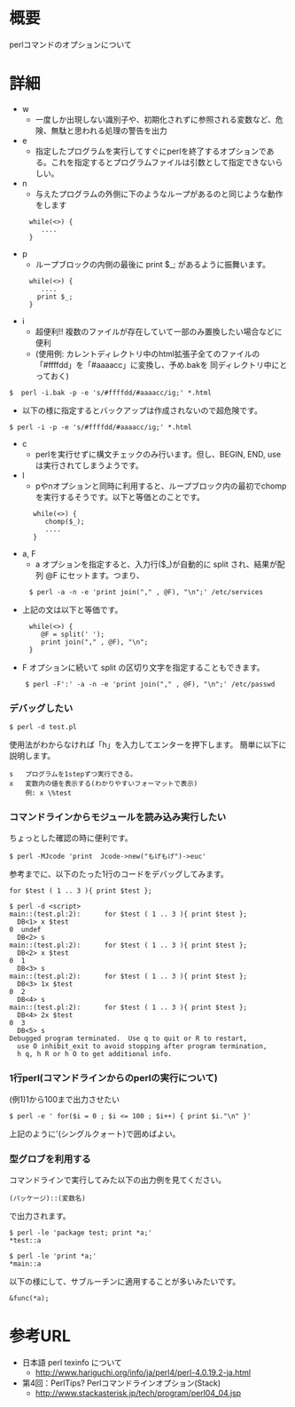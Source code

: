 # 概要
perlコマンドのオプションについて

# 詳細
- w
  - 一度しか出現しない識別子や、初期化されずに参照される変数など、危険、無駄と思われる処理の警告を出力
- e
  - 指定したプログラムを実行してすぐにperlを終了するオプションである。これを指定するとプログラムファイルは引数として指定できないらしい。
- n
  - 与えたプログラムの外側に下のようなループがあるのと同じような動作をします
```
	 while(<>) {
	    ....
	 }
```
- p
  - ループブロックの内側の最後に print $_; があるように振舞います。
```
	 while(<>) {
	    ....
	   print $_;
	 } 
```
- i
  - 超便利!! 複数のファイルが存在していて一部のみ置換したい場合などに便利
  - (使用例: カレントディレクトリ中のhtml拡張子全てのファイルの「#ffffdd」を「#aaaacc」に変換し、予め.bakを 同ディレクトリ中にとっておく)
```
$  perl -i.bak -p -e 's/#ffffdd/#aaaacc/ig;' *.html
```
  - 以下の様に指定するとバックアップは作成されないので超危険です。
```
$ perl -i -p -e 's/#ffffdd/#aaaacc/ig;' *.html
```
- c
  - perlを実行せずに構文チェックのみ行います。但し、BEGIN, END, useは実行されてしまうようです。
- l
  - pやnオプションと同時に利用すると、ループブロック内の最初でchompを実行するそうです。以下と等価とのことです。
```
	  while(<>) {
	     chomp($_);
    	 ....
	  }
```

- a, F
  - a オプションを指定すると、入力行($_)が自動的に split され、結果が配列 @F にセットます。つまり、  
```
	 $ perl -a -n -e 'print join("," , @F), "\n";' /etc/services
```
  - 上記の文は以下と等価です。
```
	 while(<>) {
	    @F = split(' ');
	    print join("," , @F), "\n";
	 }
```
 - F オプションに続いて split の区切り文字を指定することもできます。
```
	$ perl -F':' -a -n -e 'print join("," , @F), "\n";' /etc/passwd
```


### デバッグしたい 
```
$ perl -d test.pl
```

使用法がわからなければ「h」を入力してエンターを押下します。 簡単に以下に説明します。
```
s   プログラムを1stepずつ実行できる。
x   変数内の値を表示する(わかりやすいフォーマットで表示)
    例: x \%test
```

### コマンドラインからモジュールを読み込み実行したい 
ちょっとした確認の時に便利です。
```
$ perl -MJcode 'print  Jcode->new("もげもげ")->euc'
```

参考までに、以下のたった1行のコードをデバッグしてみます。
```
for $test ( 1 .. 3 ){ print $test };

$ perl -d <script>
main::(test.pl:2):      for $test ( 1 .. 3 ){ print $test };
  DB<1> x $test
0  undef
  DB<2> s
main::(test.pl:2):      for $test ( 1 .. 3 ){ print $test };
  DB<2> x $test
0  1
  DB<3> s
main::(test.pl:2):      for $test ( 1 .. 3 ){ print $test };
  DB<3> 1x $test
0  2
  DB<4> s
main::(test.pl:2):      for $test ( 1 .. 3 ){ print $test };
  DB<4> 2x $test
0  3
  DB<5> s
Debugged program terminated.  Use q to quit or R to restart,
  use O inhibit_exit to avoid stopping after program termination,
  h q, h R or h O to get additional info.
```

### 1行perl(コマンドラインからのperlの実行について) 

(例1)1から100まで出力させたい
```
$ perl -e ' for($i = 0 ; $i <= 100 ; $i++) { print $i."\n" }'
```

上記のように'(シングルクォート)で囲めばよい。


### 型グロブを利用する

コマンドラインで実行してみた以下の出力例を見てください。
```
(パッケージ)::(変数名)
```
で出力されます。
```
$ perl -le 'package test; print *a;'
*test::a

$ perl -le 'print *a;'
*main::a
```

以下の様にして、サブルーチンに適用することが多いみたいです。
```
&func(*a);
```

# 参考URL
- 日本語 perl texinfo について
  - http://www.hariguchi.org/info/ja/perl4/perl-4.0.19.2-ja.html
- 第4回：PerlTips? Perlコマンドラインオプション(Stack)
  - http://www.stackasterisk.jp/tech/program/perl04_04.jsp
